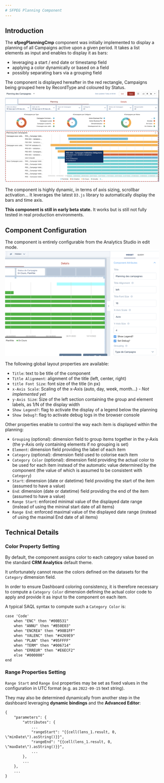 ```yaml
---
# SFPEG Planning Component
---
```



## Introduction

The **sfpegPlanningCmp** component was initially implemented to display a planning of all Campaigns
active upon a given period. It takes a list elements as input and enables to display it as bars:
* leveraging a start / end date or timestamp field
* applying a color dynamically or based on a field
* possibly separating bars via a grouping field

The component is displayed hereafter in the red rectangle, Campaigns being grouped here by RecordType and
coloured by Status.
![sfpegPlanningCmp in action](/media/sfpegPlanningCmp.png)

The component is highly dynamic, in terms of axis sizing, scrollbar activation...
It leverages the latest `D3.js` library to automatically display the bars and time axis.

**This component is still in early beta state.** It works but is still not fully tested in real 
production environments.

## Component Configuration

The component is entirely configurable from the Analytics Studio in edit mode.
![sfpegPlanningCmp Configuration](/media/sfpegPlanningCmpConfig.png)

The following global layout properties are available:
* `Title`: text to be title of the component
* `Title Alignment`: alignment of the title (left, center, right)
* `title Font Size`: font size of the title (in px)
* `x-Axis Scale`: Scaling of the x-Axis (auto, day, week, month...) - _Not implemented yet_
* `y-Axis Size`: Size of the left section containing the group and element labels, as 1/N of the display width
* `Show Legend?`: flag to activate the display of a legend below the planning
* `Show Debug?`: flag to activate debug logs in the browser console 

Other properties enable to control the way each item is displayed within the planning:
* `Grouping` (optional): dimension field to group items together in the y-Axis (the y-Axis only
containing elements if no grouping is set)
* `Element`: dimension field providing the label of each item
* `Category` (optional): dimension field used to colorise each item
* `Category Color` (optional): dimension field providing the actual color to be used for each item
instead of the automatic value determined by the component (the value of which is assumed to be consistent
with `Category`)
* `Start`: dimension (date or datetime) field providing the start of the item (assumed to have a value)
* `End`: dimension (date or datetime) field providing the end of the item (assumed to have a value)
* `Range Start`: enforced minimal value of the displayed date range (instead of using the mininal start
date of all items)
* `Range End`: enforced maximal value of the displayed date range (instead of using the maximal End
date of all items)

## Technical Details

### Color Property Setting

By default, the component assigns color to each category value based on the standard **CRM Analytics**
default theme.

It unfortunately cannot reuse the colors defined on the datasets for the `Category` dimension field.

In order to ensure Dashboard coloring consistency, it is therefore necessary to compute a `Category Color`
dimension defining the actual color code to apply and provide it as input to the component on each item.

A typical SAQL syntax to compute such a `Category Color` is:
```
case 'Code' 
    when "ENC" then "#00B531"
    when "ANNU" then "#B50E03"
    when "ENCREA" then "#98B1FF"
    when "VALENC" then "#4269E9"
    when "PLAN" then "#95FFFF"
    when "TERM" then "#006714"
    when "ERREUR" then "#E6ECF2"
    else "#000000"
end
```

### Range Properties Setting

`Range Start` and `Range End` properties may be set as fixed values in the configuration in 
UTC format (e.g. as ```2022-09-15``` text string).

They may also be determined dynamically from another step in the dashboard leveraging **dynamic bindings**
and the **Advanced Editor**:
```
{
    "parameters": {
        "attributes": {
            ...
            "rangeStart": "{{cell(lens_1.result, 0, \"minDate\").asString()}}",
            "rangeEnd": "{{cell(lens_1.result, 0, \"maxDate\").asString()}}",
            ...
        },
        ...
    },
    ...
}
```
